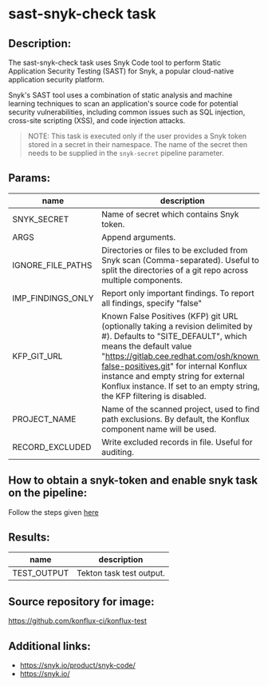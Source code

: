 # sast-snyk-check task

## Description:

The sast-snyk-check task uses Snyk Code tool to perform Static Application Security Testing (SAST) for Snyk, a popular cloud-native application security platform.

Snyk's SAST tool uses a combination of static analysis and machine learning techniques to scan an application's source code for potential security vulnerabilities, including common issues such as SQL injection, cross-site scripting (XSS), and code injection attacks.

> NOTE: This task is executed only if the user provides a Snyk token stored in a secret in their namespace. The name of the secret then needs to be supplied in the `snyk-secret` pipeline parameter.

## Params:

| name               | description                                                                                                                                      | default value | required |
|--------------------|--------------------------------------------------------------------------------------------------------------------------------------------------|---------------|----------|
| SNYK_SECRET        | Name of secret which contains Snyk token.                                                                                                        | snyk-secret   | true     |
| ARGS               | Append arguments.                                                                                                                                | ""            | false    |
| IGNORE_FILE_PATHS  | Directories or files to be excluded from Snyk scan (Comma-separated). Useful to split the directories of a git repo across multiple components.  | ""            | false    |
| IMP_FINDINGS_ONLY  | Report only important findings.  To report all findings, specify "false"                                                                         | true          | true     |
| KFP_GIT_URL        | Known False Positives (KFP) git URL (optionally taking a revision delimited by \#). Defaults to "SITE_DEFAULT", which means the default value "https://gitlab.cee.redhat.com/osh/known-false-positives.git" for internal Konflux instance and empty string for external Konflux instance. If set to an empty string, the KFP filtering is disabled.|SITE_DEFAULT|false|
| PROJECT_NAME       | Name of the scanned project, used to find path exclusions. By default, the Konflux component name will be used.                                  | ""            | false    |
| RECORD_EXCLUDED    | Write excluded records in file. Useful for auditing.                                                                                             | false         | false    |

## How to obtain a snyk-token and enable snyk task on the pipeline:

Follow the steps given [here](https://konflux-ci.dev/docs/how-tos/testing/build/snyk/)

## Results:

| name          | description                |
|---------------|----------------------------|
| TEST_OUTPUT   | Tekton task test output.   |

## Source repository for image:

https://github.com/konflux-ci/konflux-test

## Additional links:

* https://snyk.io/product/snyk-code/
* https://snyk.io/
